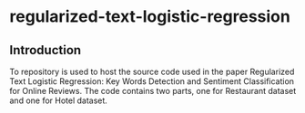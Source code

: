 # regularized-text-logistic-regression

## Introduction
To repository is used to host the source code used in the paper Regularized Text Logistic Regression: Key Words Detection and Sentiment Classification for Online Reviews. The code contains two parts, one for Restaurant dataset and one for Hotel dataset. 

